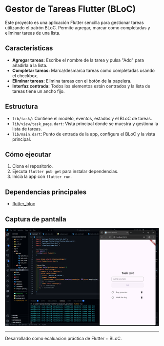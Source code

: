 # Gestor de Tareas Flutter (BLoC)

Este proyecto es una aplicación Flutter sencilla para gestionar tareas utilizando el patrón BLoC. Permite agregar, marcar como completadas y eliminar tareas de una lista.

## Características

- **Agregar tareas:** Escribe el nombre de la tarea y pulsa "Add" para añadirla a la lista.
- **Completar tareas:** Marca/desmarca tareas como completadas usando el checkbox.
- **Eliminar tareas:** Elimina tareas con el botón de la papelera.
- **Interfaz centrada:** Todos los elementos están centrados y la lista de tareas tiene un ancho fijo.

## Estructura

- `lib/task/`: Contiene el modelo, eventos, estados y el BLoC de tareas.
- `lib/view/task_page.dart`: Vista principal donde se muestra y gestiona la lista de tareas.
- `lib/main.dart`: Punto de entrada de la app, configura el BLoC y la vista principal.

## Cómo ejecutar

1. Clona el repositorio.
2. Ejecuta `flutter pub get` para instalar dependencias.
3. Inicia la app con `flutter run`.

## Dependencias principales

- [flutter_bloc](https://pub.dev/packages/flutter_bloc)

## Captura de pantalla

![alt text](image-1.png)

---

Desarrollado como ecaluacion práctica de Flutter + BLoC.
